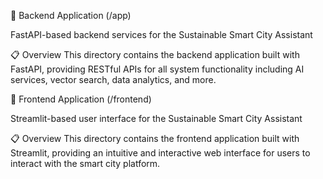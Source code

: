 🔧 Backend Application (/app)

FastAPI-based backend services for the Sustainable Smart City Assistant



📋 Overview
This directory contains the backend application built with FastAPI, providing RESTful APIs for all system functionality including AI services, vector search, data analytics, and more.



🎨 Frontend Application (/frontend)

Streamlit-based user interface for the Sustainable Smart City Assistant



📋 Overview
This directory contains the frontend application built with Streamlit, providing an intuitive and interactive web interface for users to interact with the smart city platform.
